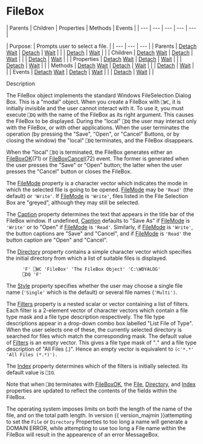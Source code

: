 




<h1 class="heading"><span class="name">FileBox</span></h1>
| Parents | Children | Properties | Methods | Events |
| --- | --- | --- | --- | ---  |

| Purpose: | Prompts user to select a file. |
| --- | --- | ---  |
| Parents | [Detach](./detach.md) [Wait](./wait.md) | [Detach](./detach.md) | [Wait](./wait.md) |  |
| [Detach](./detach.md) | [Wait](./wait.md) |  |
| Children | [Detach](./detach.md) [Wait](./wait.md) | [Detach](./detach.md) | [Wait](./wait.md) |  |
| [Detach](./detach.md) | [Wait](./wait.md) |  |
| Properties | [Detach](./detach.md) [Wait](./wait.md) | [Detach](./detach.md) | [Wait](./wait.md) |  |
| [Detach](./detach.md) | [Wait](./wait.md) |  |
| Methods | [Detach](./detach.md) [Wait](./wait.md) | [Detach](./detach.md) | [Wait](./wait.md) |  |
| [Detach](./detach.md) | [Wait](./wait.md) |  |
| Events | [Detach](./detach.md) [Wait](./wait.md) | [Detach](./detach.md) | [Wait](./wait.md) |  |
| [Detach](./detach.md) | [Wait](./wait.md) |  |


Description


The FileBox object implements the standard Windows FileSelection Dialog Box. This is a "modal" object. When you create a FileBox with `⎕WC`, it is initially invisible and the user cannot interact with it. To use it, you must execute `⎕DQ` with the name of the FileBox as its right argument. This causes the FileBox to be displayed. During the "local" `⎕DQ` the user may interact only with the FileBox, or with other applications. When the user terminates the operation (by pressing the "Save", "Open", or "Cancel" Buttons, or by closing the window) the "local" `⎕DQ` terminates, and the FileBox disappears.



When the "local" `⎕DQ` is terminated, the FileBox generates either an [FileBoxOK](./fileboxok.md)(71) or [FileBoxCancel](./fileboxcancel.md)(72) event. The former is generated when the user presses the "Save" or "Open" button; the latter when the user presses the "Cancel" button or closes the FileBox.


The [FileMode](./filemode.md) property is a character vector which indicates the mode in which the selected file is going to be opened. [FileMode](./filemode.md) may be `'Read'` (the default) or `'Write'`. If [FileMode](./filemode.md) is `'Write'`, files listed in the File Selection Box are "greyed", although they may still be selected.


The [Caption](./caption.md) property determines the text that appears in the title bar of the FileBox window. If undefined, [Caption](./caption.md) defaults to "Save As" if [FileMode](./filemode.md) is `'Write'` or to "Open" if [FileMode](./filemode.md) is `'Read'`. Similarly, if [FileMode](./filemode.md) is `'Write'`, the button captions are "Save" and "Cancel", and if [FileMode](./filemode.md) is `'Read'` the button caption are "Open" and "Cancel".


The [Directory](./directory.md) property contains a simple character vector which specifies the initial directory from which a list of suitable files is displayed.
```apl
      'F' ⎕WC 'FileBox' 'The FileBox Object' 'C:\WDYALOG'
      ⎕DQ 'F'
```


The [Style](./style.md) property specifies whether the user may choose a single file name (`'Single'`  which is the default) or several file names (`'Multi')`.


The [Filters](./filters.md) property is a nested scalar or vector containing a list of filters. Each filter is a 2-element vector of character vectors which contain a file type mask and a file type description respectively. The file type descriptions appear in a drop-down combo box labelled "List File of Type". When the user selects one of these, the currently selected directory is searched for files which match the corresponding mask. The default value of [Filters](./filters.md) is an empty vector. This gives a file type mask of "*.*" and a file type description of "All Files (*.*)". Hence an empty vector is equivalent to `(⊂'*.*' 'All Files (*.*)').`


The [Index](./index.md) property determines which of the filters is initially selected. Its default value is `⎕IO`.


Note that when `⎕DQ` terminates with [FileBoxOK](./fileboxok.md), the [File](./file.md), [Directory](./directory.md), and [Index](./index.md) properties are updated to reflect the contents of the fields within the FileBox.


The operating system imposes limits on both the length of the name of the file, and on the total path length. In version {{ version_majmin }}attempting to set the `File` or `Directory` Properties to too long a name will generate a DOMAIN ERROR, while attempting to use too long a File name within the FileBox will result in the appearence of an error MessageBox.


